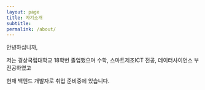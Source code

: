 ```yaml
---
layout: page
title: 자기소개
subtitle: 
permalink: /about/
---
```


안녕하십니까,

저는 경상국립대학교 18학번 졸업했으며 수학, 스마트제조ICT 전공, 데이터사이언스 부전공하였고

현재 백엔드 개발자로 취업 준비중에 있습니다.
